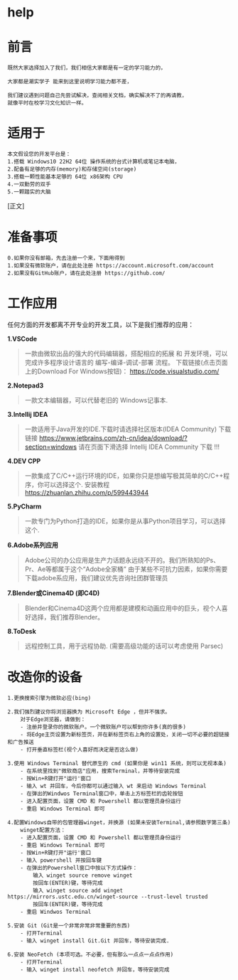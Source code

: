 # help

# 前言
	既然大家选择加入了我们，我们相信大家都是有一定的学习能力的，
 
	大家都是潮实学子 能来到这里说明学习能力都不差，
	
 	我们建议遇到问题自己先尝试解决，查阅相关文档，确实解决不了的再请教，
	就像平时在校学习文化知识一样。
	
# 适用于
	本文假设您的开发平台是：
	1.搭载 Windows10 22H2 64位 操作系统的台式计算机或笔记本电脑，
	2.配备有足够的内存(memory)和存储空间(storage)
	3.搭载一颗性能基本足够的 64位 x86架构 CPU
	4.一双勤劳的双手
	5.一颗踏实的大脑
	
[正文]
	
# 准备事项
	0.如果你没有邮箱，先去注册一个来，下面用得到
	1.如果没有微软账户，请在此处注册 https://account.microsoft.com/account
	2.如果没有GitHub账户，请在此处注册 https://github.com/
	
# 工作应用
  任何方面的开发都离不开专业的开发工具，以下是我们推荐的应用：	
	
**1.VSCode** 
> 一款由微软出品的强大的代码编辑器，搭配相应的拓展 和 开发环境，可以完成许多程序设计语言的 编写-编译-调试-部署 流程。	
> 下载链接(点击页面上的Download For Windows按钮)： https://code.visualstudio.com/ 

 
**2.Notepad3**
> 一款文本编辑器，可以代替老旧的 Windows记事本.

 
**3.Intellij IDEA**
> 一款适用于Java开发的IDE.下载时请选择社区版本(IDEA Community)
> 下载链接 https://www.jetbrains.com/zh-cn/idea/download/?section=windows
> 请在页面下滑选择 Intellij IDEA Community 下载 !!!

 
**4.DEV CPP**
> 一款集成了C/C++运行环境的IDE，如果你只是想编写极其简单的C/C++程序，你可以选择这个.
> 安装教程 https://zhuanlan.zhihu.com/p/599443944

 
**5.PyCharm**
> 一款专门为Python打造的IDE，如果你是从事Python项目学习，可以选择这个.

 
**6.Adobe系列应用**
> Adobe公司的办公应用是生产力话题永远绕不开的。我们所熟知的Ps、Pr、Ae等都属于这个“Adobe全家桶”
> 由于某些不可抗力因素，如果你需要下载adobe系应用，我们建议优先咨询社团群管理员

 
**7.Blender或Cinema4D (即C4D)**
> Blender和Cinema4D这两个应用都是建模和动画应用中的巨头，视个人喜好选择，我们推荐Blender。

 
**8.ToDesk**
> 远程控制工具，用于远程协助.
> (需要高级功能的话可以考虑使用 Parsec)

 
# 改造你的设备
	1.更换搜索引擎为微软必应(bing)
	
	2.我们强烈建议你将浏览器换为 Microsoft Edge ，但并不强求。
		对于Edge浏览器，请做到：
		- 注册并登录你的微软账户。一个微软账户可以帮到你许多(真的很多)
		- 将Edge主页设置为新标签页，并在新标签页右上角的设置处，关闭一切不必要的超链接和广告推送
		- 打开垂直标签栏(视个人喜好而决定是否这么做)
	
	3.使用 Windows Terminal 替代原生的 cmd (如果你是 win11 系统，则可以无视本条)
		- 在系统里找到"微软商店"应用，搜索Terminal，并等待安装完成
		- 按Win+R键打开"运行'窗口
		- 输入 wt 并回车，今后你都可以通过输入 wt 来启动 Windows Terminal
		- 在弹出的Windwos Terminal窗口中，单击上方标签栏的齿轮按钮
		- 进入配置页面，设置 CMD 和 Powershell 都以管理员身份运行
		- 重启 Windows Terminal 即可
	
	4.配置Windows自带的包管理器winget，并换源 (如果未安装Terminal,请参照数字第三条)
		winget配置方法：
		- 进入配置页面，设置 CMD 和 Powershell 都以管理员身份运行
		- 重启 Windows Terminal 即可
		- 按Win+R键打开"运行'窗口
		- 输入 powershell 并按回车键
		- 在弹出的Powershell窗口中按以下方式操作：
			输入 winget source remove winget
			按回车(ENTER)键，等待完成
			输入 winget source add winget https://mirrors.ustc.edu.cn/winget-source --trust-level trusted
			按回车(ENTER)键，等待完成
		- 重启 Windwos Terminal
	
	5.安装 Git (Git是一个非常非常非常重要的东西)
		- 打开Terminal
		- 输入 winget install Git.Git 并回车，等待安装完成.
	
	6.安装 NeoFetch (本项可选。不必要，但有那么一点点一点点作用)
		- 打开Terminal
		- 输入 winget install neofetch 并回车，等待安装完成
